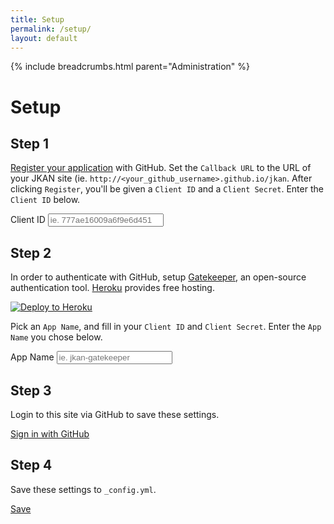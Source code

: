 ```yaml
---
title: Setup
permalink: /setup/
layout: default
---
```

{% include breadcrumbs.html parent="Administration" %}

<div class="alert alert-success" role="alert" data-hook="alert-success" style="display: none;">
  These settings have been <a href="#" data-hook="commit-url">saved</a> and the site is currently regenerating.
</div>

<div class="alert alert-danger" role="alert" data-hook="alert-error" style="display: none;">
  There was an error saving this page
</div>

# Setup

## Step 1
[Register your application](https://github.com/settings/applications/new) with GitHub. Set the `Callback URL`
to the URL of your JKAN site (ie. `http://<your_github_username>.github.io/jkan`. After clicking `Register`, you'll
be given a `Client ID` and a `Client Secret`. Enter the `Client ID` below.

<div class="row">
  <div class="col-sm-6 col-sm-offset-3">
    <div class="form-group">
      <label class="control-label" for="github_client_id">Client ID</label>
      <input type="text" class="form-control" id="github_client_id" data-hook="github-client-id" placeholder="ie. 777ae16009a6f9e6d451">
      <p class="help-block"></p>
    </div>
  </div>
</div>

## Step 2
In order to authenticate with GitHub, setup [Gatekeeper](https://github.com/prose/gatekeeper), an
open-source authentication tool. [Heroku](http://heroku.com) provides free hosting.

[![Deploy to Heroku](https://www.herokucdn.com/deploy/button.png)](https://dashboard.heroku.com/new?button-url=https%3A%2F%2Fgithub.com%2Fprose%2Fgatekeeper&template=https%3A%2F%2Fgithub.com%2Fprose%2Fgatekeeper)

Pick an `App Name`, and fill in your `Client ID` and `Client Secret`. Enter the `App Name` you chose below. 

<div class="row">
  <div class="col-sm-6 col-sm-offset-3">
    <div class="form-group">
      <label class="control-label" for="app_name">App Name</label>
      <input type="text" class="form-control" id="app_name" data-hook="app-name" placeholder="ie. jkan-gatekeeper">
      <p class="help-block"></p>
    </div>
  </div>
</div>

## Step 3
Login to this site via GitHub to save these settings.

<a href="#" class="btn btn-success" data-hook="login-link"><i class="fa fa-github"></i> Sign in with GitHub</a>

## Step 4
Save these settings to `_config.yml`.

<a href="#" class="btn btn-primary disabled" data-hook="save"><i class="fa fa-save"></i> Save</a>
